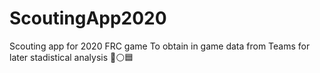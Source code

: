 # ScoutingApp2020
Scouting app for 2020 FRC game
To obtain in game data from Teams for later stadistical analysis 
🔺⚪️🟦
